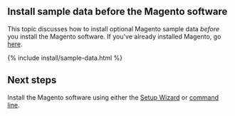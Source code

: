 <div markdown="1">

## Install sample data before the Magento software

This topic discusses how to install optional Magento sample data *before* you install the Magento software. If you've already installed Magento, go <a href="{{page.baseurl}}/install-gde/install/sample-data.html">here</a>.
  
{% include install/sample-data.html %}

<h2 id="sample-next-steps">Next steps</h2>
Install the Magento software using either the <a href="{{page.baseurl}}/install-gde/install/web/install-web.html">Setup Wizard</a> or <a href="{{page.baseurl}}/install-gde/install/cli/install-cli.html">command line</a>.